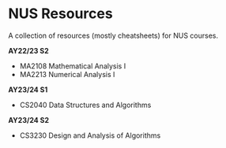 # NUS Resources

A collection of resources (mostly cheatsheets) for NUS courses.

**AY22/23 S2**
- MA2108 Mathematical Analysis I 
- MA2213 Numerical Analysis I

**AY23/24 S1**
- CS2040 Data Structures and Algorithms

**AY23/24 S2**
- CS3230 Design and Analysis of Algorithms
